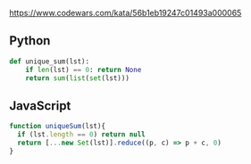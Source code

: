 https://www.codewars.com/kata/56b1eb19247c01493a000065

## Python
```python
def unique_sum(lst):
    if len(lst) == 0: return None
    return sum(list(set(lst)))
```

## JavaScript
```js
function uniqueSum(lst){
  if (lst.length == 0) return null
  return [...new Set(lst)].reduce((p, c) => p + c, 0)
}
```